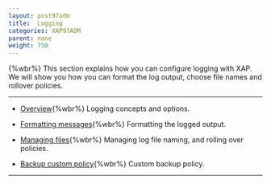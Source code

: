 ```yaml
---
layout: post97adm
title:  Logging
categories: XAP97ADM
parent: none
weight: 750
---
```

{%wbr%}
This section explains how you can configure logging with XAP. We will show you how you can format the log output, choose file names and rollover policies.

<hr/>

- [Overview](./logging.html){%wbr%}
Logging concepts and options.


- [Formatting messages](./logging-formatting-messages.html){%wbr%}
Formatting the logged output.

- [Managing files](./logging-managing-files.html){%wbr%}
Managing log file naming, and rolling over policies.

- [Backup custom policy](./logging-backing-custom-policy.html){%wbr%}
Custom backup policy.
<hr/>